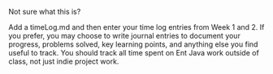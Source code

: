 Not sure what this is?

Add a timeLog.md and then enter your time log entries from Week 1 and 2. If you prefer, you may choose to write journal entries to document your progress, problems solved, key learning points, and anything else you find useful to track. You should track all time spent on Ent Java work outside of class, not just indie project work.
